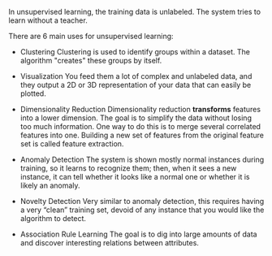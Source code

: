In unsupervised learning, the training data is unlabeled. The system tries to learn without a teacher.

There are 6 main uses for unsupervised learning:
- Clustering
Clustering is used to identify groups within a dataset. The algorithm "creates" these groups by itself.

- Visualization 
You feed them a lot of complex and unlabeled data, and they output a 2D or 3D representation of your data that can easily be plotted.

- Dimensionality Reduction
Dimensionality reduction **transforms** features into a lower dimension. The goal is to simplify the data without losing too much information. One way to do this is to merge several correlated features into one.
Building a new set of features from the original feature set is called feature extraction.

- Anomaly Detection
The system is shown mostly normal instances during training, so it learns to recognize them; then, when it sees a new instance, it can tell whether it looks like a normal one or whether it is likely an anomaly.

- Novelty Detection
Very similar to anomaly detection, this requires having a very “clean” training set, devoid of any instance that you would like the algorithm to detect.

- Association Rule Learning
The goal is to dig into large amounts of data and discover interesting relations between attributes.